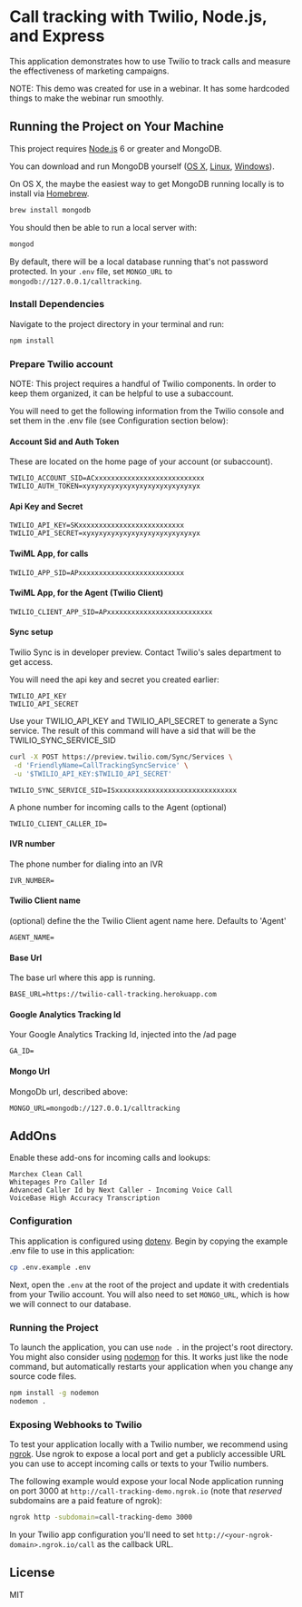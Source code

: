 # Call tracking with Twilio, Node.js, and Express

This application demonstrates how to use Twilio to track calls and measure the effectiveness of marketing campaigns.

NOTE:  This demo was created for use in a webinar.  It has some hardcoded things to make the webinar run smoothly.


## Running the Project on Your Machine

This project requires [Node.js](http://nodejs.org/) 6 or greater and MongoDB.

You can download and run MongoDB
yourself ([OS X](http://docs.mongodb.org/manual/tutorial/install-mongodb-on-os-x/),
[Linux](http://docs.mongodb.org/manual/tutorial/install-mongodb-on-ubuntu/),
[Windows](http://docs.mongodb.org/manual/tutorial/install-mongodb-on-windows/)).

On OS X, the maybe the easiest way to get MongoDB running locally is to install
via [Homebrew](http://brew.sh/).

```bash
brew install mongodb
```

You should then be able to run a local server with:

```bash
mongod
```

By default, there will be a local database running that's not password protected.
In your `.env` file, set `MONGO_URL` to `mongodb://127.0.0.1/calltracking`.

### Install Dependencies

Navigate to the project directory in your terminal and run:

```bash
npm install
```

### Prepare Twilio account

NOTE: This project requires a handful of Twilio components.  In order to keep them organized, it can be helpful to use a subaccount.

You will need to get the following information from the Twilio console and set them in the .env file (see Configuration section below):

#### Account Sid and Auth Token
These are located on the home page of your account (or subaccount).

```
TWILIO_ACCOUNT_SID=ACxxxxxxxxxxxxxxxxxxxxxxxxxxx
TWILIO_AUTH_TOKEN=xyxyxyxyxyxyxyxyxyxyxyxyxyxyx
```

#### Api Key and Secret

```
TWILIO_API_KEY=SKxxxxxxxxxxxxxxxxxxxxxxxxxx
TWILIO_API_SECRET=xyxyxyxyxyxyxyxyxyxyxyxyxyxyx
```

#### TwiML App, for calls
```
TWILIO_APP_SID=APxxxxxxxxxxxxxxxxxxxxxxxxxx
```

#### TwiML App, for the Agent (Twilio Client)
```
TWILIO_CLIENT_APP_SID=APxxxxxxxxxxxxxxxxxxxxxxxxxx
```


#### Sync setup
Twilio Sync is in developer preview.  Contact Twilio's sales department to get access.

You will need the api key and secret you created earlier:
```
TWILIO_API_KEY
TWILIO_API_SECRET
```

Use your TWILIO_API_KEY and TWILIO_API_SECRET to generate a Sync service.  The result of this command will have a sid that will be the TWILIO_SYNC_SERVICE_SID

```bash
curl -X POST https://preview.twilio.com/Sync/Services \
 -d 'FriendlyName=CallTrackingSyncService' \
 -u '$TWILIO_API_KEY:$TWILIO_API_SECRET'
 ```
```
TWILIO_SYNC_SERVICE_SID=ISxxxxxxxxxxxxxxxxxxxxxxxxxxxxxx
```

A phone number for incoming calls to the Agent (optional)
```
TWILIO_CLIENT_CALLER_ID=
```

#### IVR number
The phone number for dialing into an IVR
```
IVR_NUMBER=
```

#### Twilio Client name
(optional) define the the Twilio Client agent name here.  Defaults to 'Agent'
```
AGENT_NAME=
```

#### Base Url
The base url where this app is running.
```
BASE_URL=https://twilio-call-tracking.herokuapp.com
```

#### Google Analytics Tracking Id
Your Google Analytics Tracking Id, injected into the /ad page
```
GA_ID=
```

#### Mongo Url
MongoDb url, described above:
```
MONGO_URL=mongodb://127.0.0.1/calltracking
```


## AddOns
Enable these add-ons for incoming calls and lookups:

```
Marchex Clean Call
Whitepages Pro Caller Id
Advanced Caller Id by Next Caller - Incoming Voice Call
VoiceBase High Accuracy Transcription
```


### Configuration

This application is configured using [dotenv](https://www.npmjs.com/package/dotenv).
Begin by copying the example .env file to use in this application:

```bash
cp .env.example .env
```

Next, open the `.env` at the root of the project and update it with credentials
from your Twilio account. You will also need to set `MONGO_URL`, which is how we
will connect to our database.

### Running the Project

To launch the application, you can use `node .` in the project's root directory.
You might also consider using [nodemon](https://github.com/remy/nodemon) for
this. It works just like the node command, but automatically restarts your
application when you change any source code files.

```bash
npm install -g nodemon
nodemon .
```


### Exposing Webhooks to Twilio

To test your application locally with a Twilio number, we recommend using
[ngrok](https://ngrok.com/docs). Use ngrok to expose a local port and get a
publicly accessible URL you can use to accept incoming calls or texts to your
Twilio numbers.

The following example would expose your local Node application running on port
3000 at `http://call-tracking-demo.ngrok.io` (note that *reserved* subdomains
are a paid feature of ngrok):

```bash
ngrok http -subdomain=call-tracking-demo 3000
```

In your Twilio app configuration you'll need to set
`http://<your-ngrok-domain>.ngrok.io/call` as the callback URL.


## License

MIT
